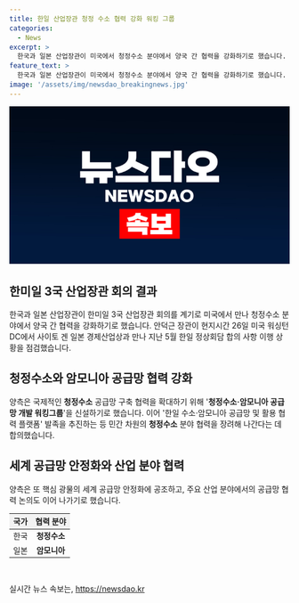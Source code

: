 ```yaml
---
title: 한일 산업장관 청정 수소 협력 강화 워킹 그룹
categories:
  - News
excerpt: >
  한국과 일본 산업장관이 미국에서 청정수소 분야에서 양국 간 협력을 강화하기로 했습니다. 두 나라는 청정수소·암모니아 공급망 개발 워킹그룹을 신설하고, 한일 수소·암모니아 공급망 및 활용 협력 플랫폼을 발족하는 등 민간 차원의 청정수소 분야 협력을 추진하기로 했습니다. 또한 핵심 광물의 세계 공급망 안정화와 주요 산업 분야에서의 공급망 협력 논의도 이어 나가기로 했습니다.
feature_text: >
  한국과 일본 산업장관이 미국에서 청정수소 분야에서 양국 간 협력을 강화하기로 했습니다. 두 나라는 청정수소·암모니아 공급망 개발 워킹그룹을 신설하고, 한일 수소·암모니아 공급망 및 활용 협력 플랫폼을 발족하는 등 민간 차원의 청정수소 분야 협력을 추진하기로 했습니다. 또한 핵심 광물의 세계 공급망 안정화와 주요 산업 분야에서의 공급망 협력 논의도 이어 나가기로 했습니다.
image: '/assets/img/newsdao_breakingnews.jpg'
---
```


<p><img src="/assets/img/newsdao_breakingnews.jpg" alt="pcversion 속보" /></p>

<h2 data-ke-size="size26">한미일 3국 산업장관 회의 결과</h2>

<p data-ke-size="size16">한국과 일본 산업장관이 한미일 3국 산업장관 회의를 계기로 미국에서 만나 청정수소 분야에서 양국 간 협력을 강화하기로 했습니다. 안덕근 장관이 현지시간 26일 미국 워싱턴DC에서 사이토 겐 일본 경제산업상과 만나 지난 5월 한일 정상회담 합의 사항 이행 상황을 점검했습니다.</p>

<h2 data-ke-size="size26">청정수소와 암모니아 공급망 협력 강화</h2>

<p data-ke-size="size16">양측은 국제적인 <b>청정수소</b> 공급망 구축 협력을 확대하기 위해 '<b>청정수소·암모니아 공급망 개발 워킹그룹</b>'을 신설하기로 했습니다. 이어 '한일 수소·암모니아 공급망 및 활용 협력 플랫폼' 발족을 추진하는 등 민간 차원의 <b>청정수소</b> 분야 협력을 장려해 나간다는 데 합의했습니다.</p>

<h2 data-ke-size="size26">세계 공급망 안정화와 산업 분야 협력</h2>

<p data-ke-size="size16">양측은 또 핵심 광물의 세계 공급망 안정화에 공조하고, 주요 산업 분야에서의 공급망 협력 논의도 이어 나가기로 했습니다.</p>

<table>
    <thead>
        <tr>
            <th style="background-color: #f2f2f2; text-align: center;">국가</th>
            <th style="background-color: #f2f2f2; text-align: center;">협력 분야</th>
        </tr>
    </thead>
    <tbody>
        <tr>
            <td style="text-align: center;">한국</td>
            <td style="text-align: center;"><b>청정수소</b></td>
        </tr>
        <tr>
            <td style="text-align: center;">일본</td>
            <td style="text-align: center;"><b>암모니아</b></td>
        </tr>
    </tbody>
</table>

<p data-ke-size="size16">&nbsp;</p>
실시간 뉴스 속보는, <a href="https://newsdao.kr" rel="dofollow">https://newsdao.kr</a>


